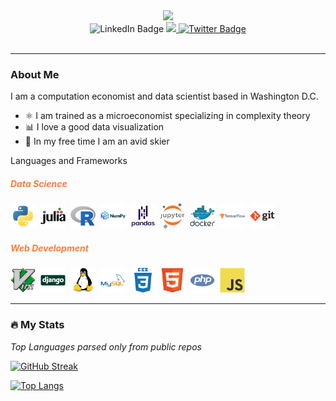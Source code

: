 <div id="header" align="center">
  <img src="https://media.giphy.com/media/tjB3vFph3TNPUJjVpn/giphy.gif" width="100"/>
  <div id="badges">
    <img src="https://img.shields.io/badge/LinkedIn-blue?style=for-the-badge&logo=linkedin&logoColor=white" alt="LinkedIn Badge"/>
    <a href="https://stackexchange.com/users/5004094/bdempe?tab=accounts">
      <img src="https://img.shields.io/stackexchange/stackoverflow/r/10567650?color=orange&label=reputation&logo=stackoverflow&style=for-the-badge&cacheSeconds=86400 "/>
    </a>
    <a href="https://twitter.com/dempe_ben">
      <img src="https://img.shields.io/badge/Twitter-blue?style=for-the-badge&logo=twitter&logoColor=white" alt="Twitter Badge"/>
    </a>
  </div>
  <img src="https://komarev.com/ghpvc/?username=bdempe18&style=flat-square&color=blue" alt=""/>
</div>
 
 ---
 
 ### About Me
 I am a computation economist  and data scientist based in Washington D.C.
   - ⚛️ I am trained as a microeconomist specializing in complexity theory
   - 📊 I love a good data visualization 
   - 🎿 In my free time I am an avid skier

Languages and Frameworks
<div>
  <h5 style="color: #fe7d37">Data Science</h5>
  <img src="https://github.com/devicons/devicon/blob/master/icons/python/python-original.svg"  title="Python" alt="Python" width="40" height="40"/>&nbsp;
  <img src="https://github.com/devicons/devicon/blob/master/icons/julia/julia-original-wordmark.svg"  title="Julia" alt="Julia" width="40" height="40"/>&nbsp;
  <img src="https://github.com/devicons/devicon/blob/master/icons/r/r-original.svg" title="R"  alt="R" width="40" height="40"/>&nbsp;
  <img src="https://github.com/devicons/devicon/blob/master/icons/numpy/numpy-original-wordmark.svg" title="Numpy"  alt="Numpy" width="40" height="40"/>&nbsp;
  <img src="https://github.com/devicons/devicon/blob/master/icons/pandas/pandas-original-wordmark.svg" title="Pandas"  alt="Pandas" width="40" height="40"/>&nbsp;
  <img src="https://github.com/devicons/devicon/blob/master/icons/jupyter/jupyter-original-wordmark.svg" title="Jupyter"  alt="Jupyter" width="40" height="40"/>&nbsp;
  <img src="https://github.com/devicons/devicon/blob/master/icons/docker/docker-original-wordmark.svg" title="Docker"  alt="Docker" width="40" height="40"/>&nbsp;
  <img src="https://github.com/devicons/devicon/blob/master/icons/tensorflow/tensorflow-original-wordmark.svg" title="Tesnorflow"  alt="Tesnorflow" width="40" height="40"/>&nbsp;
  <img src="https://github.com/devicons/devicon/blob/master/icons/git/git-original-wordmark.svg" title="Git" alt="Git" width="40" height="40"/>  &nbsp;
  
  <h5 style="color: #fe7d37">Web Development</h5>
  <img src="https://github.com/devicons/devicon/blob/master/icons/vim/vim-original.svg" title="Vim"  alt="Vim" width="40" height="40"/>&nbsp;
  <img src="https://github.com/devicons/devicon/blob/master/icons/django/django-original.svg" title="Django"  alt="Django" width="40" height="40"/>&nbsp;
  <img src="https://github.com/devicons/devicon/blob/master/icons/linux/linux-original.svg" title="Linux"  alt="Linux" width="40" height="40"/>&nbsp;
  <img src="https://github.com/devicons/devicon/blob/master/icons/mysql/mysql-original-wordmark.svg" title="MySQL"  alt="MySQL" width="40" height="40"/>&nbsp;
  <img src="https://github.com/devicons/devicon/blob/master/icons/css3/css3-plain-wordmark.svg"  title="CSS3" alt="CSS" width="40" height="40"/>&nbsp;
  <img src="https://github.com/devicons/devicon/blob/master/icons/html5/html5-original.svg" title="HTML5" alt="HTML" width="40" height="40"/>&nbsp;
  <img src="https://github.com/devicons/devicon/blob/master/icons/php/php-plain.svg"  title="PHP" alt="PHP" width="40" height="40"/>&nbsp;
  <img src="https://github.com/devicons/devicon/blob/master/icons/javascript/javascript-original.svg" title="JavaScript" alt="JavaScript" width="40" height="40"/>&nbsp;
</div>

---

### 🔥 My Stats
_Top Languages parsed only from public repos_

[![GitHub Streak](http://github-readme-streak-stats.herokuapp.com?user=bdempe18&theme=dark&background=000000)](https://git.io/streak-stats)

[![Top Langs](https://github-readme-stats.vercel.app/api/top-langs/?username=bdempe18&layout=compact&theme=vision-friendly-dark)](https://github.com/anuraghazra/github-readme-stats)

